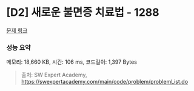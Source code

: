 # [D2] 새로운 불면증 치료법 - 1288 

[문제 링크](https://swexpertacademy.com/main/code/problem/problemDetail.do?contestProbId=AV18_yw6I9MCFAZN) 

### 성능 요약

메모리: 18,660 KB, 시간: 106 ms, 코드길이: 1,397 Bytes



> 출처: SW Expert Academy, https://swexpertacademy.com/main/code/problem/problemList.do